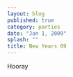 ```yaml
---
layout: blog
published: true
category: parties
date: "Jan 1, 2009"
splash: ""
title: New Years 09
---
```


Hooray
